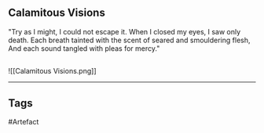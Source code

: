## Calamitous Visions
"Try as I might, I could not escape it.
When I closed my eyes, I saw only death.
Each breath tainted with the scent of seared and smouldering flesh,
And each sound tangled with pleas for mercy."
## 
![[Calamitous Visions.png]]

---
## Tags
#Artefact